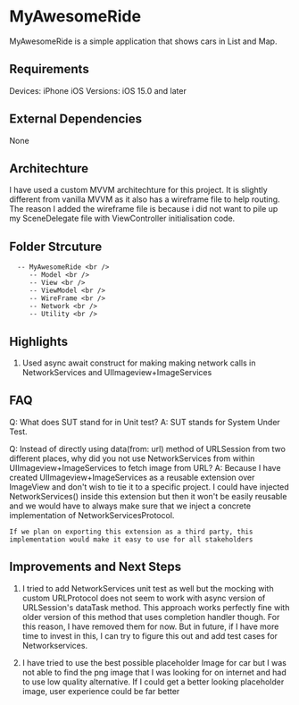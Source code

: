 # MyAwesomeRide

MyAwesomeRide is a simple application that shows cars in List and Map.


## Requirements

Devices: iPhone
iOS Versions: iOS 15.0 and later


## External Dependencies

None
 

## Architechture

I have used a custom MVVM architechture for this project. It is slightly different from vanilla MVVM as it also has a wireframe file to help routing. The reason I added the wireframe file is because i did not want to pile up my SceneDelegate file with ViewController initialisation code.


## Folder Strcuture

      -- MyAwesomeRide <br />
         -- Model <br />
         -- View <br />
         -- ViewModel <br />
         -- WireFrame <br />
         -- Network <br />
         -- Utility <br />
    
## Highlights

1. Used async await construct for making making network calls in NetworkServices and UIImageview+ImageServices
 
        
        
## FAQ

Q: What does SUT stand for in Unit test?
A: SUT stands for System Under Test.


Q: Instead of directly using data(from: url) method of URLSession from two different places, why did you not use NetworkServices from within UIImageview+ImageServices to fetch image from URL?
A: Because I have created UIImageview+ImageServices as a reusable extension over ImageView and don't wish to tie it to a specific project. I could have injected NetworkServices() inside this extension but then it won't be easily reusable and we would have to always make sure that we inject a concrete implementation of NetworkServicesProtocol.
    
    If we plan on exporting this extension as a third party, this implementation would make it easy to use for all stakeholders 



## Improvements and Next Steps

1. I tried to add NetworkServices unit test as well but the mocking with custom URLProtocol does not seem to work with async version of URLSession's dataTask method. This approach works perfectly fine with older version of this method that uses completion handler though.
    For this reason, I have removed them for now. But in future, if I have more time to invest in
    this, I can try to figure this out and add test cases for Networkservices.
    
2. I have tried to use the best possible placeholder Image for car but I was not able to find the png image that I was looking for on internet and had to use low quality alternative. If I could get a better looking placeholder image, user experience could be far better
    
 
